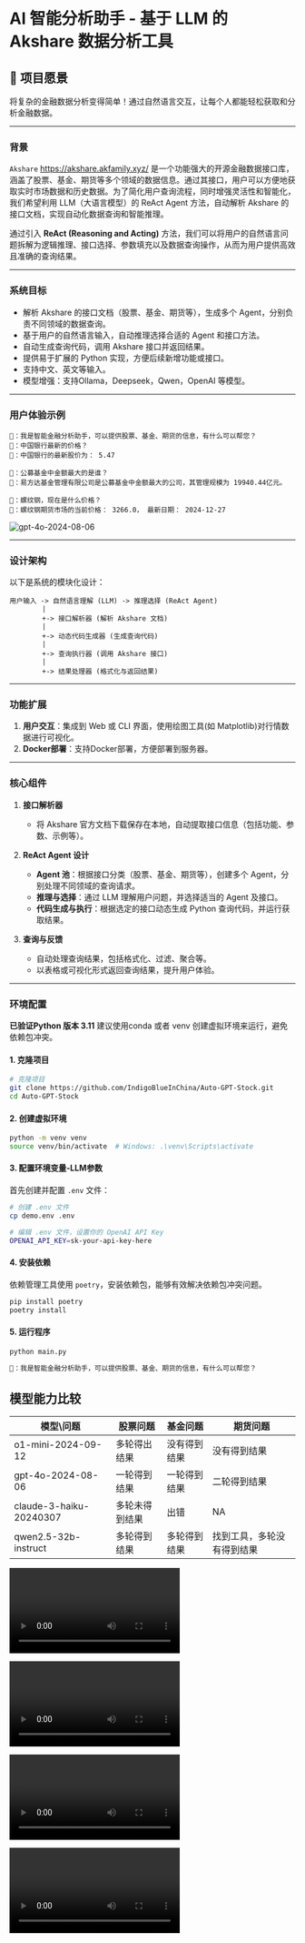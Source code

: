 # AI 智能分析助手 - 基于 LLM 的 Akshare 数据分析工具

## 🎯 项目愿景

将复杂的金融数据分析变得简单！通过自然语言交互，让每个人都能轻松获取和分析金融数据。

---

### **背景**

`Akshare` https://akshare.akfamily.xyz/ 是一个功能强大的开源金融数据接口库，涵盖了股票、基金、期货等多个领域的数据信息。通过其接口，用户可以方便地获取实时市场数据和历史数据。为了简化用户查询流程，同时增强灵活性和智能化，我们希望利用 LLM（大语言模型）的 ReAct Agent 方法，自动解析 Akshare 的接口文档，实现自动化数据查询和智能推理。

通过引入 **ReAct (Reasoning and Acting)** 方法，我们可以将用户的自然语言问题拆解为逻辑推理、接口选择、参数填充以及数据查询操作，从而为用户提供高效且准确的查询结果。

---

### **系统目标**

- 解析 Akshare 的接口文档（股票、基金、期货等），生成多个 Agent，分别负责不同领域的数据查询。
- 基于用户的自然语言输入，自动推理选择合适的 Agent 和接口方法。
- 自动生成查询代码，调用 Akshare 接口并返回结果。
- 提供易于扩展的 Python 实现，方便后续新增功能或接口。
- 支持中文、英文等输入。
- 模型增强：支持Ollama，Deepseek，Qwen，OpenAI 等模型。

---

### **用户体验示例**

```
🤖：我是智能金融分析助手，可以提供股票、基金、期货的信息，有什么可以帮您？
👨：中国银行最新的价格？
🤖：中国银行的最新股价为： 5.47

👨：公募基金中金额最大的是谁？
🤖：易方达基金管理有限公司是公募基金中金额最大的公司，其管理规模为 19940.44亿元。

👨：螺纹钢，现在是什么价格？
🤖：螺纹钢期货市场的当前价格： 3266.0， 最新日期： 2024-12-27
```

![gpt-4o-2024-08-06](/experience/assets/images/posts/ai/akshare/gpt-4o-2024-08-06.gif)

---

### **设计架构**

以下是系统的模块化设计：

```
用户输入 -> 自然语言理解 (LLM) -> 推理选择 (ReAct Agent)
		|
		+-> 接口解析器 (解析 Akshare 文档)
		|
		+-> 动态代码生成器 (生成查询代码)
		|
		+-> 查询执行器 (调用 Akshare 接口)
		|
		+-> 结果处理器 (格式化与返回结果)
```

---

### **功能扩展**

1. **用户交互**：集成到 Web 或 CLI 界面，使用绘图工具(如 Matplotlib)对行情数据进行可视化。
2. **Docker部署**：支持Docker部署，方便部署到服务器。

---

### **核心组件**

1. **接口解析器**
   
   - 将 Akshare 官方文档下载保存在本地，自动提取接口信息（包括功能、参数、示例等）。
2. **ReAct Agent 设计**
   
   - **Agent 池**：根据接口分类（股票、基金、期货等），创建多个 Agent，分别处理不同领域的查询请求。
   - **推理与选择**：通过 LLM 理解用户问题，并选择适当的 Agent 及接口。
   - **代码生成与执行**：根据选定的接口动态生成 Python 查询代码，并运行获取结果。
3. **查询与反馈**
   
   - 自动处理查询结果，包括格式化、过滤、聚合等。
   - 以表格或可视化形式返回查询结果，提升用户体验。

---

### **环境配置**

**已验证Python 版本 3.11**
建议使用conda 或者 venv 创建虚拟环境来运行，避免依赖包冲突。

#### 1. 克隆项目

```bash
# 克隆项目
git clone https://github.com/IndigoBlueInChina/Auto-GPT-Stock.git
cd Auto-GPT-Stock
```

#### 2. 创建虚拟环境

```bash
python -m venv venv
source venv/bin/activate  # Windows: .\venv\Scripts\activate
```

#### 3. 配置环境变量-LLM参数

首先创建并配置 `.env` 文件：

```bash
# 创建 .env 文件
cp demo.env .env

# 编辑 .env 文件，设置你的 OpenAI API Key
OPENAI_API_KEY=sk-your-api-key-here
```

#### 4. 安装依赖

依赖管理工具使用 `poetry`，安装依赖包，能够有效解决依赖包冲突问题。

```bash
pip install poetry
poetry install
```

#### 5. 运行程序

```bash
python main.py

🤖：我是智能金融分析助手，可以提供股票、基金、期货的信息，有什么可以帮您？
```

## 模型能力比较

| 模型\问题| 股票问题| 基金问题|期货问题|
| --- | --- | --- | --- |
| o1-mini-2024-09-12  | 多轮得出结果 | 没有得到结果 | 没有得到结果 |
| gpt-4o-2024-08-06 | 一轮得到结果 | 一轮得到结果 | 二轮得到结果 |
| claude-3-haiku-20240307 | 多轮未得到结果 | 出错  | NA |
| qwen2.5-32b-instruct | 多轮得到结果 | 多轮得到结果 | 找到工具，多轮没有得到结果 |


![o1-mini-2024-09-12](/experience/assets/images/posts/ai/akshare/o1-mini-2024-09-12.mp4)

![gpt-4o-2024-08-06](/experience/assets/images/posts/ai/akshare/gpt-4o-2024-08-06.mp4)

![claude-3-haiku-20240307](/experience/assets/images/posts/ai/akshare/claude-3-haiku-20240307.mp4)

![qwen2.5-32b-instruct](/experience/assets/images/posts/ai/akshare/qwen2.5-32b-instruct.mp4)